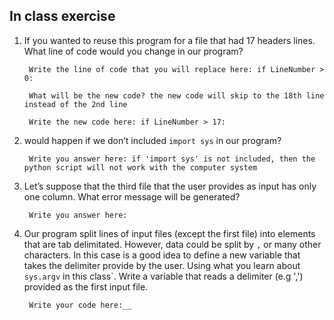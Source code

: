 ## In class exercise

1. If you wanted to reuse this program for a file that had 17 headers lines. What line of code
would you change in our program?

        Write the line of code that you will replace here: if LineNumber > 0:

        What will be the new code? the new code will skip to the 18th line instead of the 2nd line

        Write the new code here: if LineNumber > 17:

2. would happen if we don’t included `import sys` in our program?

        Write you answer here: if 'import sys' is not included, then the python script will not work with the computer system

3. Let’s suppose that the third file that the user provides as input
has only one column. What error message will be generated?

        Write you answer here: 

4. Our program split lines of input files (except the first file) into elements
that are tab delimitated. However, data could be split by `,` or many other
characters. In this case is a good idea to define a new variable that takes the delimiter
provide by the user. Using what you learn about `sys.argv` in this class`.
Write a variable that reads a delimiter (e.g ',') provided as the first input file.

        Write your code here:__
